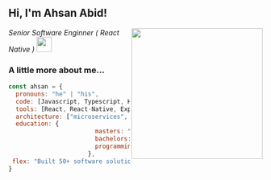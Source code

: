 <h2> Hi, I'm Ahsan Abid!</h2>
<img align='right' src="https://user-images.githubusercontent.com/74038190/229223263-cf2e4b07-2615-4f87-9c38-e37600f8381a.gif" width="260">
<p><em>Senior Software Enginner ( React Native ) <img src="https://miro.medium.com/v2/resize:fit:960/1*h7GMfvHKvLPkynG9NvULJw.gif" width="30">
</em></p>


### A little more about me...  

```javascript
const ahsan = {
  pronouns: "he" | "his",
  code: [Javascript, Typescript, HTML, CSS],
  tools: [React, React-Native, Expo, Redux, Thunk , Saga , Toolkit , Styled-Components, Wordpress],
  architecture: ["microservices", "event-driven", "design system pattern"],
  education: {
                        masters: "NED University",
                        bachelors: "Iqra University",
                        programming: "Aptech Learning"
                      },
 flex: "Built 50+ software solutions"
}
```

</em>

<!--
**Ahsanabid27/Ahsanabid27** is a ✨ _special_ ✨ repository because its `README.md` (this file) appears on your GitHub profile.

Here are some ideas to get you started:

- 🔭 I’m currently working on ...
- 🌱 I’m currently learning ...
- 👯 I’m looking to collaborate on ...
- 🤔 I’m looking for help with ...
- 💬 Ask me about ...
- 📫 How to reach me: ...
- 😄 Pronouns: ...
- ⚡ Fun fact: ...
-->
